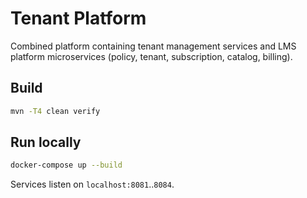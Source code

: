 # Tenant Platform

Combined platform containing tenant management services and LMS platform microservices (policy, tenant, subscription, catalog, billing).

## Build
```bash
mvn -T4 clean verify
```

## Run locally
```bash
docker-compose up --build
```
Services listen on `localhost:8081`..`8084`.
